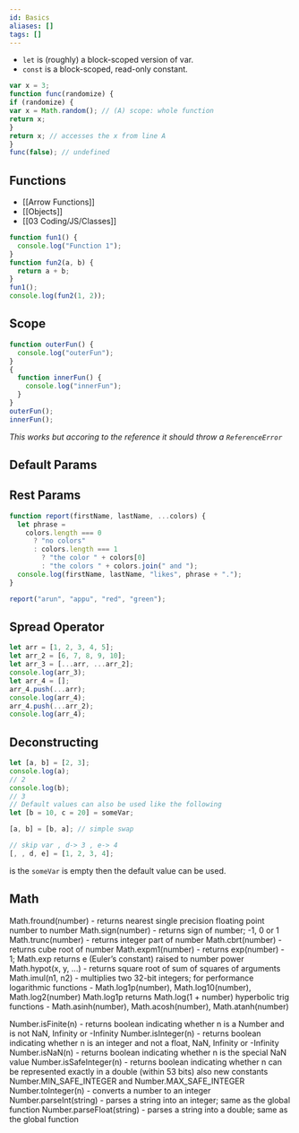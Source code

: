 ```yaml
---
id: Basics
aliases: []
tags: []
---
```

- `let` is (roughly) a block-scoped version of var.
- `const` is a block-scoped, read-only constant.

```js
var x = 3;
function func(randomize) {
if (randomize) {
var x = Math.random(); // (A) scope: whole function
return x;
}
return x; // accesses the x from line A
}
func(false); // undefined
```
## Functions
- [[Arrow Functions]]
- [[Objects]]
- [[03 Coding/JS/Classes]]


```js
function fun1() {
  console.log("Function 1");
}
function fun2(a, b) {
  return a + b;
}
fun1();
console.log(fun2(1, 2));
```

## Scope

```js
function outerFun() {
  console.log("outerFun");
}
{
  function innerFun() {
    console.log("innerFun");
  }
}
outerFun();
innerFun();
```

_This works but accoring to the reference it should throw a `ReferenceError`_

## Default Params

## Rest Params

```js
function report(firstName, lastName, ...colors) {
  let phrase =
    colors.length === 0
      ? "no colors"
      : colors.length === 1
        ? "the color " + colors[0]
        : "the colors " + colors.join(" and ");
  console.log(firstName, lastName, "likes", phrase + ".");
}
```

```js
report("arun", "appu", "red", "green");
```

## Spread Operator

```js
let arr = [1, 2, 3, 4, 5];
let arr_2 = [6, 7, 8, 9, 10];
let arr_3 = [...arr, ...arr_2];
console.log(arr_3);
let arr_4 = [];
arr_4.push(...arr);
console.log(arr_4);
arr_4.push(...arr_2);
console.log(arr_4);
```

## Deconstructing

```js
let [a, b] = [2, 3];
console.log(a);
// 2
console.log(b);
// 3
// Default values can also be used like the following
let [b = 10, c = 20] = someVar;

[a, b] = [b, a]; // simple swap

// skip var , d-> 3 , e-> 4
[, , d, e] = [1, 2, 3, 4];
```

is the `someVar` is empty then the default value can be used.

## Math
Math.fround(number) - returns nearest single precision floating point number to number
Math.sign(number) - returns sign of number; -1, 0 or 1
Math.trunc(number) - returns integer part of number
Math.cbrt(number) - returns cube root of number
Math.expm1(number) - returns exp(number) - 1;
Math.exp returns e (Euler’s constant) raised to number power
Math.hypot(x, y, ...) - returns square root of sum of squares of arguments
Math.imul(n1, n2) - multiplies two 32-bit integers; for performance
logarithmic functions - Math.log1p(number), Math.log10(number), Math.log2(number)
Math.log1p returns Math.log(1 + number)
hyperbolic trig functions - Math.asinh(number), Math.acosh(number), Math.atanh(number)

Number.isFinite(n) - returns boolean indicating whether n is a Number
and is not NaN, Infinity or -Infinity
Number.isInteger(n) - returns boolean indicating whether n is an integer
and not a float, NaN, Infinity or -Infinity
Number.isNaN(n) - returns boolean indicating whether n is the special NaN value
Number.isSafeInteger(n) - returns boolean indicating whether n
can be represented exactly in a double (within 53 bits)
also new constants Number.MIN_SAFE_INTEGER and Number.MAX_SAFE_INTEGER
Number.toInteger(n) - converts a number to an integer
Number.parseInt(string) - parses a string into an integer; same as the global function
Number.parseFloat(string) - parses a string into a double; same as the global function

